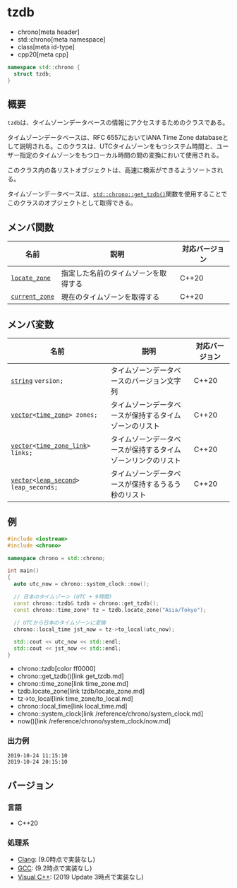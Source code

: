 # tzdb
* chrono[meta header]
* std::chrono[meta namespace]
* class[meta id-type]
* cpp20[meta cpp]

```cpp
namespace std::chrono {
  struct tzdb;
}
```

## 概要
`tzdb`は、タイムゾーンデータベースの情報にアクセスするためのクラスである。

タイムゾーンデータベースは、RFC 6557においてIANA Time Zone databaseとして説明される。このクラスは、UTCタイムゾーンをもつシステム時間と、ユーザー指定のタイムゾーンをもつローカル時間の間の変換において使用される。

このクラス内の各リストオブジェクトは、高速に検索ができるようソートされる。

タイムゾーンデータベースは、[`std::chrono::get_tzdb()`](get_tzdb.md)関数を使用することでこのクラスのオブジェクトとして取得できる。


## メンバ関数

| 名前 | 説明 | 対応バージョン |
|------|------|----------------|
| [`locate_zone`](tzdb/locate_zone.md)   | 指定した名前のタイムゾーンを取得する | C++20 |
| [`current_zone`](tzdb/current_zone.md) | 現在のタイムゾーンを取得する | C++20 |


## メンバ変数

| 名前 | 説明 | 対応バージョン |
|------|------|----------------|
| [`string`](/reference/string/basic_string.md) `version;` | タイムゾーンデータベースのバージョン文字列 | C++20 |
| [`vector`](/reference/vector/vector.md)`<`[`time_zone`](time_zone.md)`> zones;` | タイムゾーンデータベースが保持するタイムゾーンのリスト | C++20 |
| [`vector`](/reference/vector/vector.md)`<`[`time_zone_link`](time_zone_link.md)`> links;` | タイムゾーンデータベースが保持するタイムゾーンリンクのリスト | C++20 |
| [`vector`](/reference/vector/vector.md)`<`[`leap_second`](leap_second.md)`> leap_seconds;` | タイムゾーンデータベースが保持するうるう秒のリスト | C++20 |


## 例
```cpp example
#include <iostream>
#include <chrono>

namespace chrono = std::chrono;

int main()
{
  auto utc_now = chrono::system_clock::now();

  // 日本のタイムゾーン (UTC + 9時間)
  const chrono::tzdb& tzdb = chrono::get_tzdb();
  const chrono::time_zone* tz = tzdb.locate_zone("Asia/Tokyo");

  // UTCから日本のタイムゾーンに変換
  chrono::local_time jst_now = tz->to_local(utc_now);

  std::cout << utc_now << std::endl;
  std::cout << jst_now << std::endl;
}
```
* chrono::tzdb[color ff0000]
* chrono::get_tzdb()[link get_tzdb.md]
* chrono::time_zone[link time_zone.md]
* tzdb.locate_zone[link tzdb/locate_zone.md]
* tz->to_local[link time_zone/to_local.md]
* chrono::local_time[link local_time.md]
* chrono::system_clock[link /reference/chrono/system_clock.md]
* now()[link /reference/chrono/system_clock/now.md]

### 出力例
```
2019-10-24 11:15:10
2019-10-24 20:15:10
```

## バージョン
### 言語
- C++20

### 処理系
- [Clang](/implementation.md#clang): (9.0時点で実装なし)
- [GCC](/implementation.md#gcc): (9.2時点で実装なし)
- [Visual C++](/implementation.md#visual_cpp): (2019 Update 3時点で実装なし)

